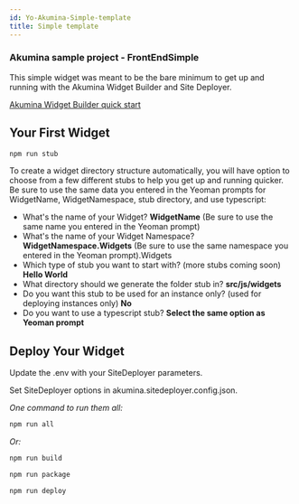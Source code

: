 ```yaml
---
id: Yo-Akumina-Simple-template
title: Simple template
---
```


### Akumina sample project - FrontEndSimple

This simple widget was meant to be the bare minimum to get up and running with the Akumina Widget Builder and Site Deployer.

[Akumina Widget Builder quick start](https://github.com/akumina/AkuminaDev/wiki/Akumina-Widget-Builder)

## Your First Widget

```bash
npm run stub
```
To create a widget directory structure automatically, you will have option to choose from a few different stubs to help you get up and running quicker. Be sure to use the same data you entered in the Yeoman prompts for WidgetName, WidgetNamespace, stub directory, and use typescript:

- What's the name of your Widget? **WidgetName** (Be sure to use the same name you entered in the Yeoman prompt)
- What's the name of your Widget Namespace? **WidgetNamespace.Widgets** (Be sure to use the same namespace you entered in the Yeoman prompt).Widgets
- Which type of stub you want to start with? (more stubs coming soon) **Hello World**  
- What directory should we generate the folder stub in? **src/js/widgets**  
- Do you want this stub to be used for an instance only? (used for deploying instances only) **No**  
-  Do you want to use a typescript stub? **Select the same option as Yeoman prompt**  

## Deploy Your Widget

Update the .env with your SiteDeployer parameters.

Set SiteDeployer options in akumina.sitedeployer.config.json.

*One command to run them all:*

```bash
npm run all
```

*Or:*

```bash
npm run build
```

```bash
npm run package
```

```bash
npm run deploy
```